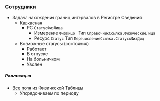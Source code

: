 ### Сотрудники

- Задача нахождения границ интервалов в Регистре Сведений
    - Каркасная
        - РС `СтатусФизЛица`
            - Измерение `ФизЛицо ` Тип `СправочникСсылка.ФизическиеЛица`
            - Ресурс `Статус`  Тип `ПеречислениеСсылка.СтатусыФизДиц`
    - Возможные статусы (состояния)
        - Работает
        - В отпуске
        - На больничном
        - Уволен
 

##### Реализация

- [Все поля](https://github.com/alex-dev-2020/Employees/commit/b960abab2affd2f71bc78840e2b0cdedf7e4e81a) из Физической Таблицы
    - Упорядочиваем по периоду 


 
